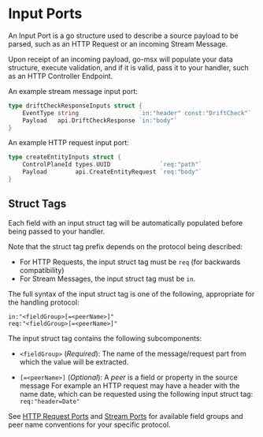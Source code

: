 # Input Ports

An Input Port is a go structure used to describe a source payload to be parsed,
such as an HTTP Request or an incoming Stream Message.  

Upon receipt of an incoming payload, go-msx will populate your data structure, execute 
validation, and if it is valid, pass it to your handler, such as an HTTP Controller Endpoint.

An example stream message input port:
```go
type driftCheckResponseInputs struct {
    EventType string                 `in:"header" const:"DriftCheck"`
    Payload   api.DriftCheckResponse `in:"body"`
}
```

An example HTTP request input port:
```go
type createEntityInputs struct {
    ControlPlaneId types.UUID              `req:"path"`
    Payload        api.CreateEntityRequest `req:"body"`	
}
```

## Struct Tags

Each field with an input struct tag will be automatically populated before being
passed to your handler.

Note that the struct tag prefix depends on the protocol being described:
- For HTTP Requests, the input struct tag must be `req` (for backwards compatibility)
- For Stream Messages, the input struct tag must be `in`.

The full syntax of the input struct tag is one of the following, appropriate for
the handling protocol:

    in:"<fieldGroup>[=<peerName>]"
    req:"<fieldGroup>[=<peerName>]"

The input struct tag contains the following subcomponents:

- `<fieldGroup>` (_Required_):
The name of the message/request part from which the value will be extracted.

- `[=<peerName>]` (_Optional_):
A _peer_ is a field or property in the source message 
For example an HTTP request may have a header with the name date, which can be requested
using the following input struct tag: `req:"header=Date"` 

See [HTTP Request Ports]() and [Stream Ports](../streamops/ports.md) for available field groups and peer
name conventions for your specific protocol.
